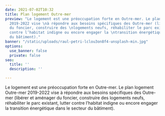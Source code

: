 ```yaml
---
date: 2021-07-02T10:32
title: Plan logement Outre-mer
preview: "Le logement est une préoccupation forte en Outre-mer. Le plan logement Outre-mer
  2019-2022 vise \nà répondre aux besoins spécifiques des Outre-mer (libérer et aménager
  du foncier, construire des \nlogements neufs, réhabiliter le parc existant, lutter
  contre l’habitat indigne ou encore engager la \ntransition énergétique dans le secteur
  du bâtiment)."
banner: "/static/uploads/raul-petri-lclou3on8f4-unsplash-min.jpg"
options:
  use_banner: false
  private: false
seo:
  title: ''
  description: ''

---
```

Le logement est une préoccupation forte en Outre-mer. Le plan logement Outre-mer 2019-2022 vise à répondre aux besoins spécifiques des Outre-mer (libérer et aménager du foncier, construire des logements neufs, réhabiliter le parc existant, lutter contre l’habitat indigne ou encore engager la transition énergétique dans le secteur du bâtiment).